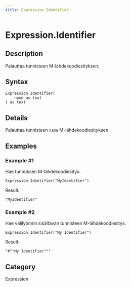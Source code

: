 ```yaml
---
title: Expression.Identifier
---
```


# Expression.Identifier


## Description

Palauttaa tunnisteen M-lähdekoodiesityksen.


## Syntax

```powerquery
Expression.Identifier(
    name as text
) as text
```


## Details

Palauttaa tunnisteen <code>name</code> M-lähdekoodiesityksen.


## Examples

### Example #1 
Hae tunnuksen M-lähdekoodiesitys.
```powerquery
Expression.Identifier("MyIdentifier")
```

Result: 
```powerquery
"MyIdentifier"
```


### Example #2 
Hae välilyönnin sisältävän tunnisteen M-lähdekoodiesitys.
```powerquery
Expression.Identifier("My Identifier")
```

Result: 
```powerquery
"#""My Identifier"""
```




## Category
Expression
